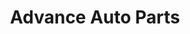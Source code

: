 ---
title: "Advance Auto Parts"
url: /bayamon/advance-auto-parts-av-ramon-luis-rivera-av-comerio/
shop: Autoteile
---
